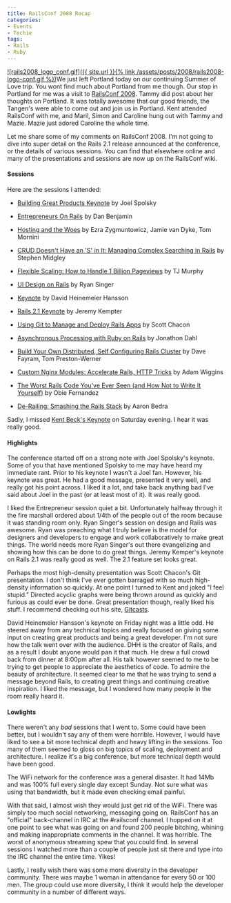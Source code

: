 ```yaml
---
title: RailsConf 2008 Recap
categories:
- Events
- Techie
tags:
- Rails
- Ruby
---
```


[![rails2008_logo_conf.gif]({{ site.url }}{% link /assets/posts/2008/rails2008-logo-conf.gif %})](http://en.oreilly.com/rails2008/)We just left Portland today on our continuing Summer of Love trip. You wont find much about Portland from me though. Our stop in Portland for me was a visit to [RailsConf 2008](http://en.oreilly.com/rails2008/). Tammy did post about her thoughts on Portland. It was totally awesome that our good friends, the Tangen's were able to come out and join us in Portland. Kent attended RailsConf with me, and Maril, Simon and Caroline hung out with Tammy and Mazie. Mazie just adored Caroline the whole time.

Let me share some of my comments on RailsConf 2008. I'm not going to dive into super detail on the Rails 2.1 release announced at the conference, or the details of various sessions. You can find that elsewhere online and many of the presentations and sessions are now up on the RailsConf wiki.

<!-- more -->

#### Sessions

Here are the sessions I attended:



  * [Building Great Products Keynote](http://en.oreilly.com/rails2008/public/schedule/detail/4365) by Joel Spolsky


  * [Entrepreneurs On Rails](http://en.oreilly.com/rails2008/public/schedule/detail/2495) by Dan Benjamin


  * [Hosting and the Woes](http://en.oreilly.com/rails2008/public/schedule/detail/2043) by Ezra Zygmuntowicz, Jamie van Dyke, Tom Mornini


  * [CRUD Doesn't Have an 'S' in It: Managing Complex Searching in Rails](http://en.oreilly.com/rails2008/public/schedule/detail/896) by Stephen Midgley


  * [Flexible Scaling: How to Handle 1 Billion Pageviews](http://en.oreilly.com/rails2008/public/schedule/detail/2127) by TJ Murphy


  * [UI Design on Rails](http://en.oreilly.com/rails2008/public/schedule/detail/2019) by Ryan Singer


  * [Keynote](http://en.oreilly.com/rails2008/public/schedule/detail/4333) by David Heinemeier Hansson


  * [Rails 2.1 Keynote](http://en.oreilly.com/rails2008/public/schedule/detail/4337) by Jeremy Kempter


  * [Using Git to Manage and Deploy Rails Apps](http://en.oreilly.com/rails2008/public/schedule/detail/963) by Scott Chacon


  * [Asynchronous Processing with Ruby on Rails](http://en.oreilly.com/rails2008/public/schedule/detail/1813) by Jonathon Dahl


  * [Build Your Own Distributed, Self Configuring Rails Cluster](http://en.oreilly.com/rails2008/public/schedule/detail/2031) by Dave Fayram, Tom Preston-Werner


  * [Custom Nginx Modules: Accelerate Rails, HTTP Tricks](http://en.oreilly.com/rails2008/public/schedule/detail/1871) by Adam Wiggins


  * [The Worst Rails Code You've Ever Seen (and How Not to Write It Yourself)](http://en.oreilly.com/rails2008/public/schedule/detail/4231) by Obie Fernandez


  * [De-Railing: Smashing the Rails Stack](http://en.oreilly.com/rails2008/public/schedule/detail/1849) by Aaron Bedra

Sadly, I missed [Kent Beck's Keynote](http://en.oreilly.com/rails2008/public/schedule/detail/4336) on Saturday evening. I hear it was really good.

#### Highlights

The conference started off on a strong note with Joel Spolsky's keynote. Some of you that have mentioned Spolsky to me may have heard my immediate rant. Prior to his keynote I wasn't a Joel fan. However, his keynote was great. He had a good message, presented it very well, and really got his point across. I liked it a lot, and take back anything bad I've said about Joel in the past (or at least most of it). It was really good.

I liked the Entrepreneur session quiet a bit. Unfortunately halfway through it the fire marshall ordered about 1/4th of the people out of the room because it was standing room only. Ryan Singer's session on design and Rails was awesome. Ryan was preaching what I truly believe is the model for designers and developers to engage and work collaboratively to make great things. The world needs more Ryan Singer's out there evangelizing and showing how this can be done to do great things. Jeremy Kemper's keynote on Rails 2.1 was really good as well. The 2.1 feature set looks great.

Perhaps the most high-density presentation was Scott Chacon's Git presentation. I don't think I've ever gotten barraged with so much high-density information so quickly. At one point I turned to Kent and joked "I feel stupid." Directed acyclic graphs were being thrown around as quickly and furious as could ever be done. Great presentation though, really liked his stuff. I recommend checking out his site, [Gitcasts](http://www.gitcasts.com/).

David Heinemeier Hansson's keynote on Friday night was a little odd. He steered away from any technical topics and really focused on giving some input on creating great products and being a great developer. I'm not sure how the talk went over with the audience. DHH is the creator of Rails, and as a result I doubt anyone would pan it that much. He drew a full crowd back from dinner at 8:00pm after all. His talk however seemed to me to be trying to get people to appreciate the aesthetics of code. To admire the beauty of architecture. It seemed clear to me that he was trying to send a message beyond Rails, to creating great things and continuing creative inspiration. I liked the message, but I wondered how many people in the room really heard it.

#### Lowlights

There weren't any _bad_ sessions that I went to. Some could have been better, but I wouldn't say any of them were horrible. However, I would have liked to see a bit more technical depth and heavy lifting in the sessions. Too many of them seemed to gloss on big topics of scaling, deployment and architecture. I realize it's a big conference, but more technical depth would have been good.

The WiFi network for the conference was a general disaster. It had 14Mb and was 100% full every single day except Sunday. Not sure what was using that bandwidth, but it made even checking email painful.

With that said, I almost wish they would just get rid of the WiFi. There was simply too much social networking, messaging going on. RailsConf has an "official" back-channel in IRC at the #railsconf channel. I hopped on it at one point to see what was going on and found 200 people bitching, whining and making inappropriate comments in the channel. It was horrible. The worst of anonymous streaming spew that you could find. In several sessions I watched more than a couple of people just sit there and type into the IRC channel the entire time. Yikes!

Lastly, I really wish there was some more diversity in the developer community. There was maybe 1 woman in attendance for every 50 or 100 men. The group could use more diversity, I think it would help the developer community in a number of different ways.
